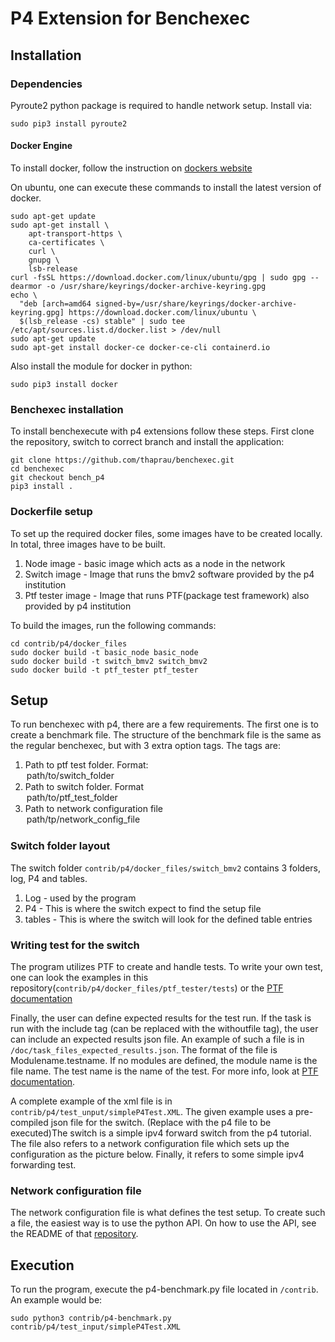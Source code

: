 <!-- PDX-FileCopyrightText: 2020-2021 CASTOR Software Research Centre
<https://www.castor.kth.se/>
SPDX-FileCopyrightText: 2020-2021 Johan Paulsson

SPDX-License-Identifier: Apache-2.0 -->

# P4 Extension for Benchexec

## Installation

### Dependencies

Pyroute2 python package is required to handle network setup. Install via:
```
sudo pip3 install pyroute2
```

#### Docker Engine
To install docker, follow the instruction on [dockers website](https://docs.docker.com/engine/install/)

On ubuntu, one can execute these commands to install the latest version of docker.
```
sudo apt-get update
sudo apt-get install \
    apt-transport-https \
    ca-certificates \
    curl \
    gnupg \
    lsb-release
curl -fsSL https://download.docker.com/linux/ubuntu/gpg | sudo gpg --dearmor -o /usr/share/keyrings/docker-archive-keyring.gpg
echo \
  "deb [arch=amd64 signed-by=/usr/share/keyrings/docker-archive-keyring.gpg] https://download.docker.com/linux/ubuntu \
  $(lsb_release -cs) stable" | sudo tee /etc/apt/sources.list.d/docker.list > /dev/null
sudo apt-get update
sudo apt-get install docker-ce docker-ce-cli containerd.io
```

Also install the module for docker in python:

```
sudo pip3 install docker
```

### Benchexec installation

To install benchexecute with p4 extensions follow these steps. First clone the repository, switch to correct
branch and install the application:

```
git clone https://github.com/thaprau/benchexec.git
cd benchexec
git checkout bench_p4
pip3 install .
```

### Dockerfile setup
To set up the required docker files, some images have to be created locally. In total, three images have to be built.
1. Node image - basic image which acts as a node in the network
2. Switch image - Image that runs the bmv2 software provided by the p4 institution
3. Ptf tester image - Image that runs PTF(package test framework) also provided by p4 institution

To build the images, run the following commands:

```
cd contrib/p4/docker_files
sudo docker build -t basic_node basic_node
sudo docker build -t switch_bmv2 switch_bmv2
sudo docker build -t ptf_tester ptf_tester
```

## Setup

To run benchexec with p4, there are a few requirements. The first one is to create a benchmark file. The structure of the benchmark file is the same as the regular benchexec, but with 3 extra option tags. The tags are:


1.    Path to ptf test folder. Format: <option name="switch_folder">path/to/switch_folder</option>
2.    Path to switch folder. Format <option name="ptf_test_folder">path/to/ptf_test_folder</option>
3.    Path to network configuration file <option name="network_config">path/tp/network_config_file</option>

### Switch folder layout
The switch folder `contrib/p4/docker_files/switch_bmv2` contains 3 folders, log, P4 and tables.

1. Log - used by the program
2. P4 - This is where the switch expect to find the setup file
3. tables - This is where the switch will look for the defined table entries

### Writing test for the switch
The program utilizes PTF to create and handle tests. To write your own test, one can look the examples in this repository(`contrib/p4/docker_files/ptf_tester/tests`) or the [PTF documentation](https://github.com/p4lang/ptf)

Finally, the user can define expected results for the test run. If the task is run with the include tag (can be replaced with the withoutfile tag), the user can include an expected results json file. An example of such a file is in `/doc/task_files_expected_results.json`. The format of the file is Modulename.testname. If no modules are defined, the module name is the file name. The test name is the name of the test. For more info, look at [PTF documentation](https://github.com/p4lang/ptf).

A complete example of the xml file is in `contrib/p4/test_unput/simpleP4Test.XML`. The given example uses a pre-compiled json file for the switch. (Replace with the p4 file to be executed)The switch is a simple ipv4 forward switch from the p4 tutorial. The file also refers to a network configuration file which sets up the configuration as the picture below. Finally, it refers to some simple ipv4 forwarding test.


### Network configuration file

The network configuration file is what defines the test setup. To create such a file, the easiest way is to use the python API. On how to use the API, see the README of that [repository](https://github.com/thaprau/p4_bench_api).

## Execution

To run the program, execute the p4-benchmark.py file located in `/contrib`. An example would be:

```
sudo python3 contrib/p4-benchmark.py contrib/p4/test_input/simpleP4Test.XML
```



